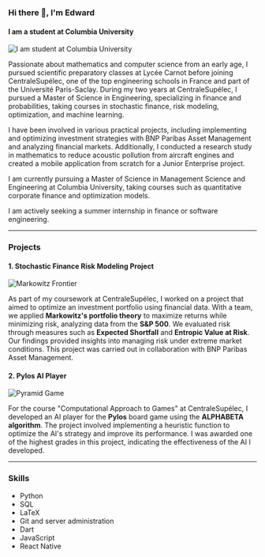 ### Hi there 👋, I'm Edward
#### I am a student at Columbia University
![I am student at Columbia University](https://images.collegedunia.com/public/college_data/images/studyabroad/appImage/college_1711_29-14:57_Columbia_University.jpeg)

Passionate about mathematics and computer science from an early age, I pursued scientific preparatory classes at Lycée Carnot before joining CentraleSupélec, one of the top engineering schools in France and part of the Université Paris-Saclay. During my two years at CentraleSupélec, I pursued a Master of Science in Engineering, specializing in finance and probabilities, taking courses in stochastic finance, risk modeling, optimization, and machine learning.

I have been involved in various practical projects, including implementing and optimizing investment strategies with BNP Paribas Asset Management and analyzing financial markets. Additionally, I conducted a research study in mathematics to reduce acoustic pollution from aircraft engines and created a mobile application from scratch for a Junior Enterprise project.

I am currently pursuing a Master of Science in Management Science and Engineering at Columbia University, taking courses such as quantitative corporate finance and optimization models.

I am actively seeking a summer internship in finance or software engineering.

---

### Projects

#### 1. **Stochastic Finance Risk Modeling Project**

![Markowitz Frontier](assets/marko_frontier_alloc.png)

As part of my coursework at CentraleSupélec, I worked on a project that aimed to optimize an investment portfolio using financial data. With a team, we applied **Markowitz's portfolio theory** to maximize returns while minimizing risk, analyzing data from the **S&P 500**. We evaluated risk through measures such as **Expected Shortfall** and **Entropic Value at Risk**. Our findings provided insights into managing risk under extreme market conditions. This project was carried out in collaboration with BNP Paribas Asset Management.

#### 2. **Pylos AI Player**

![Pyramid Game](https://www.artofplay.com/cdn/shop/products/PylosGame-1.png?v=1636415893&width=1000)

For the course "Computational Approach to Games" at CentraleSupélec, I developed an AI player for the **Pylos** board game using the **ALPHABETA algorithm**. The project involved implementing a heuristic function to optimize the AI's strategy and improve its performance. I was awarded one of the highest grades in this project, indicating the effectiveness of the AI I developed.

---

### Skills
- Python
- SQL
- LaTeX
- Git and server administration
- Dart
- JavaScript
- React Native
